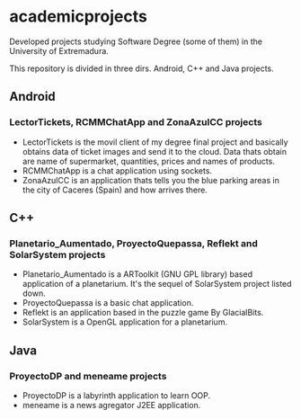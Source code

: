 # academicprojects
Developed projects studying Software Degree (some of them) in the University of Extremadura.

This repository is divided in three dirs. Android, C++ and Java projects.

## Android

### LectorTickets, RCMMChatApp and ZonaAzulCC projects

* LectorTickets is the movil client of my degree final project and basically obtains data of ticket images and send it to the cloud. Data thats obtain are name of supermarket, quantities, prices and names of products.
* RCMMChatApp is a chat application using sockets.
* ZonaAzulCC is an application thats tells you the blue parking areas in the city of Caceres (Spain) and how arrives there.

## C++

### Planetario_Aumentado, ProyectoQuepassa, Reflekt and SolarSystem projects

* Planetario_Aumentado is a ARToolkit (GNU GPL library) based application of a planetarium. It's the sequel of SolarSystem project listed down.
* ProyectoQuepassa is a basic chat application.
* Reflekt is an application based in the puzzle game By GlacialBits.
* SolarSystem is a OpenGL application for a planetarium.

## Java

### ProyectoDP and meneame projects

* ProyectoDP is a labyrinth application to learn OOP.
* meneame is a news agregator J2EE application.
